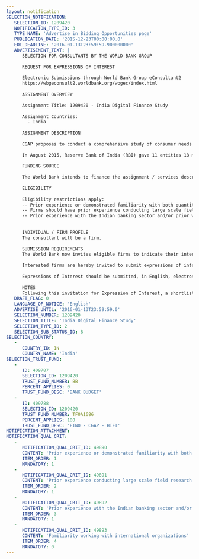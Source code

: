 ```yaml
---
layout: notification
SELECTION_NOTIFICATION: 
   SELECTION_ID: 1209420
   NOTIFICATION_TYPE_ID: 3
   TYPE_NAME: 'Advertise in Bidding Opportunities page'
   PUBLICATION_DATE: '2015-12-23T00:00:00.0'
   EOI_DEADLINE: '2016-01-13T23:59:59.900000000'
   ADVERTISEMENT_TEXT: |
      SELECTION FOR CONSULTANTS BY THE WORLD BANK GROUP
      
      REQUEST FOR EXPRESSIONS OF INTEREST
      
      Electronic Submissions through World Bank Group eConsultant2
      https://wbgeconsult2.worldbank.org/wbgec/index.html
      
      ASSIGNMENT OVERVIEW
      
      Assignment Title: 1209420 - India Digital Finance Study
      
      Assignment Countries:
        - India
      
      ASSIGNMENT DESCRIPTION
      
      CGAP proposes to conduct a comprehensive study of consumer needs in select geographies as part of support to payments banks in India. The goal of the study is to: (1) develop a deep understanding of the daily financial transactions, savings and payments needs of low-income households, merchants and micro-SMEs (2) identify financial use patterns which could be useful to developing services for such target audiences; (3) investigate specific behaviors related to nano-credit, micro-savings, digital payments at merchants, e-commerce. Geographies may include urban and rural areas of Bihar, Gujarat, Maharashtra, Punjab, Rajasthan, Telangana (or AP), and Uttar Pradesh. 
      
      In August 2015, Reserve Bank of India (RBI) gave 11 entities 18 months to set-up payments banks, a new banking license that allows providers to offer only payments and deposit services while serving as a channel for credit and more.Payments bank presents an unprecedented global learning opportunity in financial inclusion. As a regulatory approach, the payments banks license is game-changing. Arguably, the payments banks regulations go further than most similar international regulations applicable to non-banks making it possible for a range of existing non-bank actors to be licensed as banks, directly regulated by the central bank with ability to offer a bank account, deposit services, with access to and full participation in the national payment system, access to interbank markets for temporary liquidity management, and without restrictions on being an agent for other banks for credit and other services. 
      
      FUNDING SOURCE
      
      The World Bank intends to finance the assignment / services described below under a designated trust fund.
      
      ELIGIBILITY
      
      Eligibility restrictions apply:
      -- Prior experience or demonstrated familiarity with both quantitative and qualitative research methods, including household and individual in-depth interviews.
      -- Firms should have prior experience conducting large scale field research in both urban and rural geographies in India; specifically in at least three of the following states: Bihar, Gujarat, Maharashtra, Punjab, Rajasthan, Telangana (or AP), and Uttar Pradesh
      -- Prior experience with the Indian banking sector and/or prior work on financial inclusion especially working directly with businesses
      
      
      INDIVIDUAL / FIRM PROFILE
      The consultant will be a firm. 
      
      SUBMISSION REQUIREMENTS
      The World Bank now invites eligible firms to indicate their interest in providing the services.  Interested firms must provide information indicating that they are qualified to perform the services (brochures, description of similar assignments, experience in similar conditions, availability of appropriate skills among staff, etc. for firms; CV and cover letter for individuals).  Please note that the total size of all attachments should be less than 5MB.  Consultants may associate to enhance their qualifications.
      
      Interested firms are hereby invited to submit expressions of interest.
      
      Expressions of Interest should be submitted, in English, electronically through World Bank Group eTendering (https://wbgeconsult2.worldbank.org/wbgec/index.html)
      
      NOTES
      Following this invitation for Expression of Interest, a shortlist of qualified firms will be formally invited to submit proposals.  Shortlisting and selection will be subject to the availability of funding.
   DRAFT_FLAG: 0
   LANGUAGE_OF_NOTICE: 'English'
   ADVERTISE_UNTIL: '2016-01-13T23:59:59.0'
   SELECTION_NUMBER: 1209420
   SELECTION_TITLE: 'India Digital Finance Study'
   SELECTION_TYPE_ID: 2
   SELECTION_SUB_STATUS_ID: 8
SELECTION_COUNTRY: 
   - 
      COUNTRY_ID: IN
      COUNTRY_NAME: 'India'
SELECTION_TRUST_FUND: 
   - 
      ID: 409787
      SELECTION_ID: 1209420
      TRUST_FUND_NUMBER: BB
      PERCENT_APPLIES: 0
      TRUST_FUND_DESC: 'BANK BUDGET'
   - 
      ID: 409788
      SELECTION_ID: 1209420
      TRUST_FUND_NUMBER: TF0A1686
      PERCENT_APPLIES: 100
      TRUST_FUND_DESC: 'FINO - CGAP - HIFI'
NOTIFICATION_ATTACHMENT: 
NOTIFICATION_QUAL_CRIT: 
   - 
      NOTIFICATION_QUAL_CRIT_ID: 49890
      CONTENT: 'Prior experience or demonstrated familiarity with both quantitative and qualitative research methods, including household and individual in-depth interviews.'
      ITEM_ORDER: 1
      MANDATORY: 1
   - 
      NOTIFICATION_QUAL_CRIT_ID: 49891
      CONTENT: 'Prior experience conducting large scale field research in both urban and rural geographies in India; specifically in at least three of the following states: Bihar, Gujarat, Maharashtra, Punjab, Rajasthan, Telangana (or AP), and Uttar Pradesh.'
      ITEM_ORDER: 2
      MANDATORY: 1
   - 
      NOTIFICATION_QUAL_CRIT_ID: 49892
      CONTENT: 'Prior experience with the Indian banking sector and/or prior work on financial inclusion especially directly with businesses'
      ITEM_ORDER: 3
      MANDATORY: 1
   - 
      NOTIFICATION_QUAL_CRIT_ID: 49893
      CONTENT: 'Familiarity working with international organizations'
      ITEM_ORDER: 4
      MANDATORY: 0
---
```

